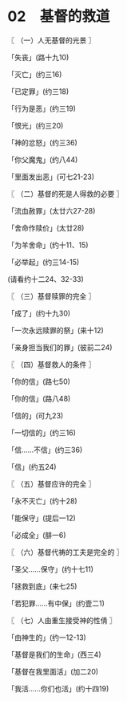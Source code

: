 # 02　基督的救道



〖 （一）人无基督的光景 〗

「失丧」(路十九10)

「灭亡」(约三16)

「已定罪」(约三18)

「行为是恶」(约三19)

「恨光」(约三20)

「神的忿怒」(约三36)

「你父魔鬼」(约八44)

「里面发出恶」(可七21-23)



〖 （二）基督的死是人得救的必要 〗

「流血赦罪」(太廿六27-28)

「舍命作赎价」(太廿28)

「为羊舍命」(约十11、15)

「必举起」(约三14-15)

(请看约十二24、32-33)



〖 （三）基督赎罪的完全 〗

「成了」(约十九30)

「一次永远赎罪的祭」(来十12)

「亲身担当我们的罪」(彼前二24)



〖 （四）基督救人的条件 〗

「你的信」(路七50)

「你的信」(路八48)

「信的」(可九23)

「一切信的」(约三16)

「信……不信」(约三36)

「信」(约五24)



〖 （五）基督应许的完全 〗

「永不灭亡」(约十28)

「能保守」(提后一12)

「必成全」(腓一6)



〖 （六）基督代祷的工夫是完全的 〗

「圣父……保守」(约十七11)

「拯救到底」(来七25)

「若犯罪……有中保」(约壹二1)



〖 （七）人由重生接受神的性倩 〗

「由神生的」(约一12-13)

「基督是我们的生命」(西三4)

「基督在我里面活」(加二20)

「我活……你们也活」(约十四19)

